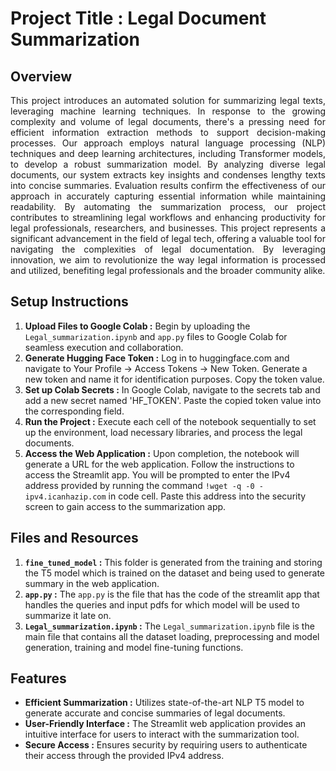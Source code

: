 # Project Title : Legal Document Summarization

## Overview
<p align="justify">
This project introduces an automated solution for summarizing legal texts, leveraging machine learning techniques. In response to the growing complexity and volume of legal documents, there's a pressing need for efficient information extraction methods to support decision-making processes. Our approach employs natural language processing (NLP) techniques and deep learning architectures, including Transformer models, to develop a robust summarization model. By analyzing diverse legal documents, our system extracts key insights and condenses lengthy texts into concise summaries. Evaluation results confirm the effectiveness of our approach in accurately capturing essential information while maintaining readability. By automating the summarization process, our project contributes to streamlining legal workflows and enhancing productivity for legal professionals, researchers, and businesses. This project represents a significant advancement in the field of legal tech, offering a valuable tool for navigating the complexities of legal documentation. By leveraging innovation, we aim to revolutionize the way legal information is processed and utilized, benefiting legal professionals and the broader community alike.
</p>

## Setup Instructions
1. **Upload Files to Google Colab :** Begin by uploading the `Legal_summarization.ipynb` and `app.py` files to Google Colab for seamless execution and collaboration.
2. **Generate Hugging Face Token :** Log in to huggingface.com and navigate to Your Profile -> Access Tokens -> New Token. Generate a new token and name it for identification purposes. Copy the token value.
3. **Set up Colab Secrets :** In Google Colab, navigate to the secrets tab and add a new secret named 'HF_TOKEN'. Paste the copied token value into the corresponding field.
4. **Run the Project :** Execute each cell of the notebook sequentially to set up the environment, load necessary libraries, and process the legal documents.
5. **Access the Web Application :** Upon completion, the notebook will generate a URL for the web application. Follow the instructions to access the Streamlit app. You will be prompted to enter the IPv4 address provided by running the command `!wget -q -0 - ipv4.icanhazip.com` in code cell. Paste this address into the security screen to gain access to the summarization app.

## Files and Resources
1. **`fine_tuned_model` :** This folder is generated from the training and storing the T5 model which is trained on the dataset and being used to generate summary in the web application.
2. **`app.py` :** The `app.py` is the file that has the code of the streamlit app that handles the queries and input pdfs for which model will be used to summarize it late on.
3. **`Legal_summarization.ipynb` :** The `Legal_summarization.ipynb` file is the main file that contains all the dataset loading, preprocessing and model generation, training and model fine-tuning functions.

## Features
- **Efficient Summarization :** Utilizes state-of-the-art NLP T5 model to generate accurate and concise summaries of legal documents.
- **User-Friendly Interface :** The Streamlit web application provides an intuitive interface for users to interact with the summarization tool.
- **Secure Access :** Ensures security by requiring users to authenticate their access through the provided IPv4 address.
